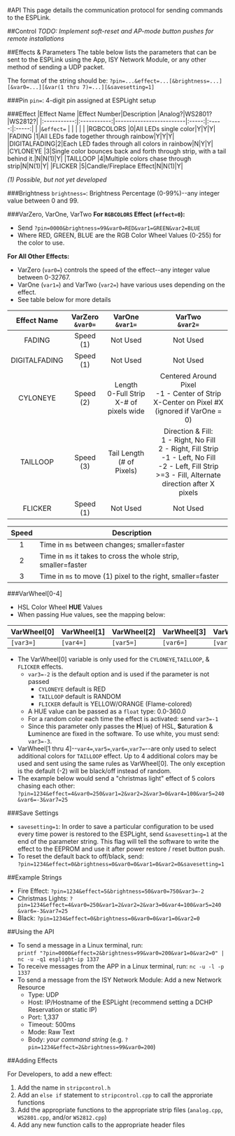 
#API
This page details the communication protocol for sending commands to the ESPLink.

##Control
*TODO: Implement soft-reset and AP-mode button pushes for remote installations*

##Effects & Parameters
The table below lists the parameters that can be sent to the ESPLink using the App, ISY Network Module, or any other method of sending a UDP packet.

The format of the string should be: 
`?pin=...&effect=...[&brightness=...][&var0=...][&var(1 thru 7)=...][&savesetting=1]`

###Pin
`pin=`:	4-digit pin assigned at ESPLight setup

###Effect
|Effect Name  |Effect Number|Description              |Analog?|WS2801?|WS2812?|
|:-----------:|:-----------:|-------------------------|:-----:|:-----:|:-----:|
|             |`&effect=`   |                         |       |       |       |
|RGBCOLORS    |0|All LEDs single color|Y|Y|Y|
|FADING       |1|All LEDs fade together through rainbow|Y|Y|Y|
|DIGITALFADING|2|Each LED fades through all colors in rainbow|N|Y|Y|
|CYLONEYE     |3|Single color bounces back and forth through strip, with a tail behind it.|N|N(1)|Y|
|TAILLOOP     |4|Multiple colors chase through strip|N|N(1)|Y|
|FLICKER      |5|Candle/Fireplace Effect|N|N(1)|Y|

*(1) Possible, but not yet developed*

###Brightness
`brightness=`: Brightness Percentage (0-99%)--any integer value between 0 and 99.

###VarZero, VarOne, VarTwo
**For `RGBCOLORS` Effect (`effect=0`):** 

* Send `?pin=0000&brightness=99&var0=RED&var1=GREEN&var2=BLUE`
* Where RED, GREEN, BLUE are the RGB Color Wheel Values (0-255) for the color to use.

**For All Other Effects:**

* VarZero (`var0=`) controls the speed of the effect--any integer value between 0-32767.
* VarOne (`var1=`) and VarTwo (`var2=`) have various uses depending on the effect.
* See table below for more details

|Effect Name  |VarZero<br />`&var0=`|VarOne<br />`&var1=`|VarTwo<br />`&var2=`|
|:-----------:|:--------------:|:-------------:|:-------------:|
|FADING       |Speed (1)       |Not Used       |Not Used       |
|DIGITALFADING|Speed (1)       |Not Used       |Not Used       |
|CYLONEYE     |Speed (2)       |Length<br />0-Full Strip<br />X-# of pixels wide|Centered Around Pixel<br />-1 - Center of Strip<br />X-Center on Pixel #X<br />(ignored if VarOne = 0)|
|TAILLOOP     |Speed (3)       |Tail Length<br />(# of Pixels)|Direction & Fill:<br />1 - Right, No Fill<br />2 - Right, Fill Strip<br />-1 - Left, No Fill<br />-2 - Left, Fill Strip<br />>=3 - Fill, Alternate direction after X pixels|
|FLICKER      |Speed (1)       |Not Used       |Not Used       |

|Speed|Description|
|:---:|-----------|
|1    |Time in `ms` between changes; smaller=faster|
|2    |Time in `ms` it takes to cross the whole strip, smaller=faster|
|3    |Time in `ms` to move (1) pixel to the right, smaller=faster|

###VarWheel[0-4]

* HSL Color Wheel **HUE** Values
* When passing Hue values, see the mapping below:

|VarWheel[0]|VarWheel[1]|VarWheel[2]|VarWheel[3]|VarWheel[4]|
|-----------|-----------|-----------|-----------|-----------|
|`[var3=]`  |`[var4=]`  |`[var5=]`  |`[var6=]`  |`[var7=]`  |

* The VarWheel[0] variable is only used for the `CYLONEYE`,`TAILLOOP`, & `FLICKER` effects.
    * `var3=-2` is the default option and is used if the parameter is not passed
        - `CYLONEYE` default is RED
        - `TAILLOOP` default is RANDOM
        - `FLICKER` default is YELLOW/ORANGE (Flame-colored)
    * A HUE value can be passed as a `float` type: 0.0-360.0
    * For a random color each time the effect is activated: send `var3=-1`
    * Since this parameter only passes the **H**(ue) of HSL, **S**aturation & **L**uminence are fixed in the software. To use white, you must send: `var3=-3`.
* VarWheel[1 thru 4]--`var4=`,`var5=`,`var6=`,`var7=`--are only used to select additional colors for `TAILLOOP` effect.  Up to 4 additional colors may be used and sent using the same rules as VarWheel[0]. The only exception is the default (-2) will be black/off instead of random.
* The example below would send a "christmas light" effect of 5 colors chasing each other:<br />`?pin=1234&effect=4&var0=250&var1=2&var2=2&var3=0&var4=100&var5=240 &var6=-3&var7=25`

###Save Settings

* `savesetting=1`: In order to save a particular configuration to be used every time power is restored to the ESPLight, send `&savesetting=1` at the end of the parameter string.  This flag will tell the software to write the effect to the EEPROM and use it after power restore / reset button push.
* To reset the default back to off/black, send:<br />`?pin=1234&effect=0&brightness=0&var0=0&var1=0&var2=0&savesetting=1`

##Example Strings

* Fire Effect: `?pin=1234&effect=5&brightness=50&var0=750&var3=-2`
* Christmas Lights: `?pin=1234&effect=4&var0=250&var1=2&var2=2&var3=0&var4=100&var5=240 &var6=-3&var7=25`
* Black: `?pin=1234&effect=0&brightness=0&var0=0&var1=0&var2=0`

##Using the API

* To send a message in a Linux terminal, run:<br />`printf "?pin=0000&effect=2&brightness=99&var0=200&var1=0&var2=0" | nc -u -q1 esplight-ip 1337`
* To receive messages from the APP in a Linux terminal, run: `nc -u -l -p 1337`
* To send a message from the ISY Network Module: Add a new Network Resource
    + Type: UDP
    + Host: IP/Hostname of the ESPLight (recommend setting a DCHP Reservation or static IP)
    + Port: 1,337
    + Timeout: 500ms
    + Mode: Raw Text
    + Body: *your command string* (e.g. `?pin=1234&effect=2&brightness=99&var0=200`)

##Adding Effects

For Developers, to add a new effect:

1. Add the name in `stripcontrol.h`
2. Add an `else if` statement to `stripcontrol.cpp` to call the approriate functions
3. Add the appropriate functions to the appropriate strip files (`analog.cpp`, `WS2801.cpp`, and/or `WS2812.cpp`)
4. Add any new function calls to the appropriate header files
